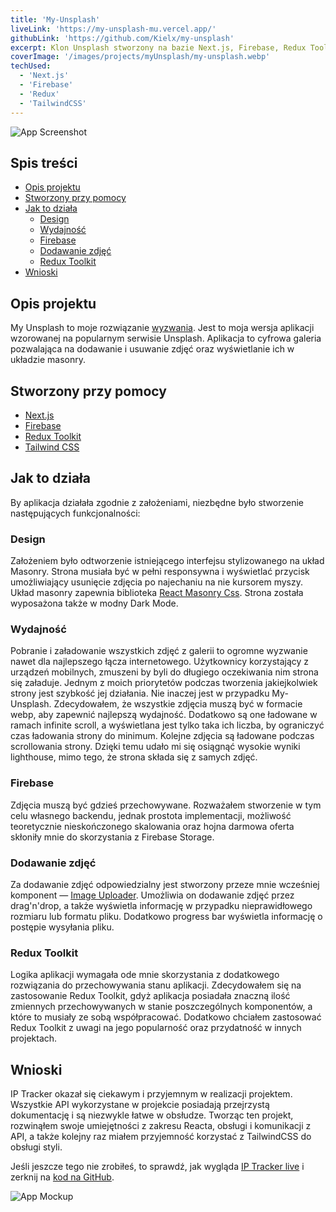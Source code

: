 ```yaml
---
title: 'My-Unsplash'
liveLink: 'https://my-unsplash-mu.vercel.app/'
githubLink: 'https://github.com/Kielx/my-unsplash'
excerpt: Klon Unsplash stworzony na bazie Next.js, Firebase, Redux Toolkit oraz Tailwind CSS.
coverImage: '/images/projects/myUnsplash/my-unsplash.webp'
techUsed:
  - 'Next.js'
  - 'Firebase'
  - 'Redux'
  - 'TailwindCSS'
---
```


![App Screenshot](/images/projects/myUnsplash/my-unsplash-mockup-1278.webp#postMiniImage 'Screenshot of app')

## Spis treści

- [Opis projektu](#opis-projektu)
- [Stworzony przy pomocy](#stworzony-przy-pomocy)
- [Jak to działa](#jak-to-działa)
  - [Design](#design)
  - [Wydajność](#wydajność)
  - [Firebase](#firebase)
  - [Dodawanie zdjęć](#dodawanie-zdjęć)
  - [Redux Toolkit](#redux-toolkit)
- [Wnioski](#wnioski)

## Opis projektu

My Unsplash to moje rozwiązanie [wyzwania](https://devchallenges.io/challenges/rYyhwJAxMfES5jNQ9YsP). Jest to moja wersja aplikacji wzorowanej na popularnym serwisie Unsplash. Aplikacja to cyfrowa galeria pozwalająca na dodawanie i usuwanie zdjęć oraz wyświetlanie ich w układzie masonry.

## Stworzony przy pomocy

- [Next.js](https://nextjs.org/)
- [Firebase](https://firebase.google.com/)
- [Redux Toolkit](https://redux-toolkit.js.org/)
- [Tailwind CSS](https://tailwindcss.com/)

## Jak to działa

By aplikacja działała zgodnie z założeniami, niezbędne było stworzenie następujących funkcjonalności:

### Design

Założeniem było odtworzenie istniejącego interfejsu stylizowanego na układ Masonry. Strona musiała być w pełni responsywna i wyświetlać przycisk umożliwiający usunięcie zdjęcia po najechaniu na nie kursorem myszy. Układ masonry zapewnia biblioteka [React Masonry Css](https://www.npmjs.com/package/react-masonry-css). Strona została wyposażona także w modny Dark Mode.

### Wydajność

Pobranie i załadowanie wszystkich zdjęć z galerii to ogromne wyzwanie nawet dla najlepszego łącza internetowego. Użytkownicy korzystający z urządzeń mobilnych, zmuszeni by byli do długiego oczekiwania nim strona się załaduje. Jednym z moich priorytetów podczas tworzenia jakiejkolwiek strony jest szybkość jej działania. Nie inaczej jest w przypadku My-Unsplash. Zdecydowałem, że wszystkie zdjęcia muszą być w formacie webp, aby zapewnić najlepszą wydajność. Dodatkowo są one ładowane w ramach infinite scroll, a wyświetlana jest tylko taka ich liczba, by ograniczyć czas ładowania strony do minimum. Kolejne zdjęcia są ładowane podczas scrollowania strony. Dzięki temu udało mi się osiągnąć wysokie wyniki lighthouse, mimo tego, że strona składa się z samych zdjęć.

### Firebase

Zdjęcia muszą być gdzieś przechowywane. Rozważałem stworzenie w tym celu własnego backendu, jednak prostota implementacji, możliwość teoretycznie nieskończonego skalowania oraz hojna darmowa oferta skłoniły mnie do skorzystania z Firebase Storage.

### Dodawanie zdjęć

Za dodawanie zdjęć odpowiedzialny jest stworzony przeze mnie wcześniej komponent — [Image Uploader](https://github.com/Kielx/image-uploader). Umożliwia on dodawanie zdjęć przez drag'n'drop, a także wyświetla informację w przypadku nieprawidłowego rozmiaru lub formatu pliku. Dodatkowo progress bar wyświetla informację o postępie wysyłania pliku.

### Redux Toolkit

Logika aplikacji wymagała ode mnie skorzystania z dodatkowego rozwiązania do przechowywania stanu aplikacji. Zdecydowałem się na zastosowanie Redux Toolkit, gdyż aplikacja posiadała znaczną ilość zmiennych przechowywanych w stanie poszczególnych komponentów, a które to musiały ze sobą współpracować. Dodatkowo chciałem zastosować Redux Toolkit z uwagi na jego popularność oraz przydatność w innych projektach.

## Wnioski

IP Tracker okazał się ciekawym i przyjemnym w realizacji projektem. Wszystkie API wykorzystane w projekcie posiadają przejrzystą dokumentację i są niezwykle łatwe w obsłudze. Tworząc ten projekt, rozwinąłem swoje umiejętności z zakresu Reacta, obsługi i komunikacji z API, a także kolejny raz miałem przyjemność korzystać z TailwindCSS do obsługi styli.

Jeśli jeszcze tego nie zrobiłeś, to sprawdź, jak wygląda [IP Tracker live](https://ip-tracker.pantak.net/) i zerknij na [kod na GitHub](https://github.com/kielx/ip-tracker).

![App Mockup](/images/projects/IPTracker/LaptopMockup.webp#postMiniImage 'App Mockup')
